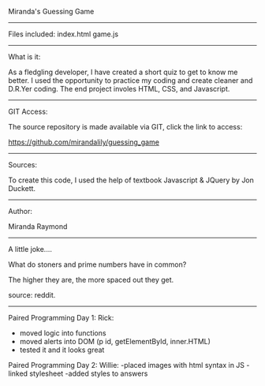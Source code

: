 Miranda's Guessing Game

----------------------------------

Files included: index.html
                game.js

----------------------------------

What is it:

As a fledgling developer, I have created a short quiz to get to know me better. I used the opportunity to practice my coding and create cleaner and D.R.Yer coding. The end project involes HTML, CSS, and Javascript.

---------------------------------

GIT Access:

The source repository is made available via GIT, click the link to access:

https://github.com/mirandalily/guessing_game

----------------------------------

Sources:

To create this code, I used the help of textbook Javascript & JQuery by Jon Duckett.

----------------------------------

Author:

Miranda Raymond

----------------------------------
A little joke....

What do stoners and prime numbers have in common?

The higher they are, the more spaced out they get.

source: reddit.
__________________________________
Paired Programming Day 1:
Rick:
- moved logic into functions
- moved alerts into DOM (p id, getElementById, inner.HTML)
- tested it and it looks great

Paired Programming Day 2:
Willie:
-placed images with html syntax in JS
-linked stylesheet
-added styles to answers
